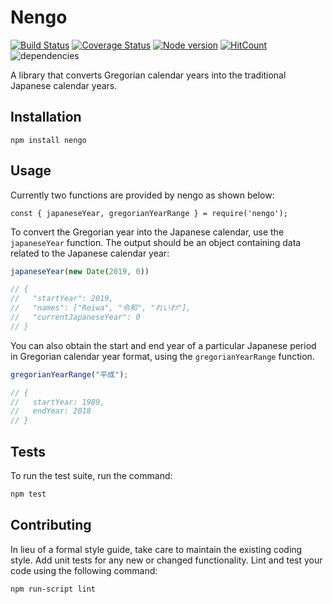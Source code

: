 Nengo
=========

[![Build Status](https://travis-ci.org/KevinAdu/nengo.svg?branch=master)](https://travis-ci.org/KevinAdu/nengo)
[![Coverage Status](https://coveralls.io/repos/github/KevinAdu/nengo/badge.svg?branch=master)](https://coveralls.io/github/KevinAdu/nengo?branch=master)
[![Node version](https://img.shields.io/node/v/nengo.svg?style=flat)](http://nodejs.org/download/)
[![HitCount](http://hits.dwyl.io/kevinadu/kevinadu/nengo.svg)](http://hits.dwyl.io/kevinadu/kevinadu/nengo)
![dependencies](https://img.shields.io/david/kevinadu/nengo.svg?style=flat)

A library that converts Gregorian calendar years into the traditional Japanese calendar years.

## Installation

  `npm install nengo`

## Usage

Currently two functions are provided by nengo as shown below:

```
const { japaneseYear, gregorianYearRange } = require('nengo');
```

To convert the Gregorian year into the Japanese calendar, use the `japaneseYear` function.
The output should be an object containing data related to the Japanese calendar year:

```js
japaneseYear(new Date(2019, 0))

// {
//   "startYear": 2019,
//   "names": ["Reiwa", "令和", "れいわ"],
//   "currentJapaneseYear": 0
// }
```

You can also obtain the start and end year of a particular Japanese period in Gregorian calendar year format, using the `gregorianYearRange` function.

```js
gregorianYearRange("平成");

// {
//   startYear: 1989,
//   endYear: 2018
// }
```

## Tests

To run the test suite, run the command:

```bash
npm test
```

## Contributing

In lieu of a formal style guide, take care to maintain the existing coding style. Add unit tests for any new or changed functionality. Lint and test your code using the following command:

```bash
npm run-script lint
```